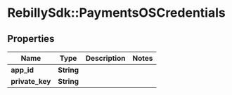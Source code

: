 # RebillySdk::PaymentsOSCredentials

## Properties
Name | Type | Description | Notes
------------ | ------------- | ------------- | -------------
**app_id** | **String** |  | 
**private_key** | **String** |  | 

